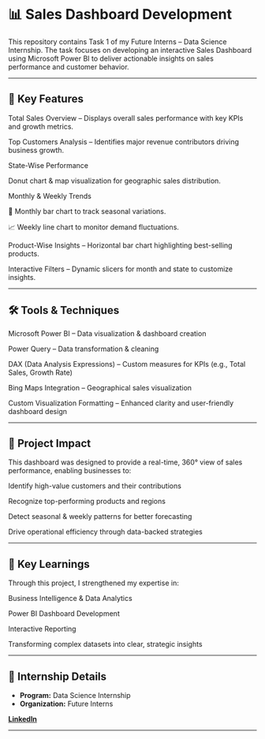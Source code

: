 # 📊 Sales Dashboard Development 

This repository contains Task 1 of my Future Interns – Data Science Internship.
The task focuses on developing an interactive Sales Dashboard using Microsoft Power BI to deliver actionable insights on sales performance and customer behavior.

---

## 🚀 Key Features

Total Sales Overview – Displays overall sales performance with key KPIs and growth metrics.

Top Customers Analysis – Identifies major revenue contributors driving business growth.

State-Wise Performance

Donut chart & map visualization for geographic sales distribution.


Monthly & Weekly Trends

📅 Monthly bar chart to track seasonal variations.

📈 Weekly line chart to monitor demand fluctuations.


Product-Wise Insights – Horizontal bar chart highlighting best-selling products.

Interactive Filters – Dynamic slicers for month and state to customize insights.



---

## 🛠 Tools & Techniques

Microsoft Power BI – Data visualization & dashboard creation

Power Query – Data transformation & cleaning

DAX (Data Analysis Expressions) – Custom measures for KPIs (e.g., Total Sales, Growth Rate)

Bing Maps Integration – Geographical sales visualization

Custom Visualization Formatting – Enhanced clarity and user-friendly dashboard design



---

## 📌 Project Impact

This dashboard was designed to provide a real-time, 360° view of sales performance, enabling businesses to:

Identify high-value customers and their contributions

Recognize top-performing products and regions

Detect seasonal & weekly patterns for better forecasting

Drive operational efficiency through data-backed strategies



---

## 🧠 Key Learnings

Through this project, I strengthened my expertise in:

Business Intelligence & Data Analytics

Power BI Dashboard Development

Interactive Reporting

Transforming complex datasets into clear, strategic insights


--- 

## 📅 Internship Details

* **Program:** Data Science Internship
* **Organization:** Future Interns

**[LinkedIn](https://www.linkedin.com/in/sumesh-s-b32815340?utm_source=share&utm_campaign=share_via&utm_content=profile&utm_medium=android_app)**


---



